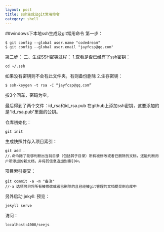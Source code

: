 ```yaml
---
layout: post
title: ssh生成及git常用命令
category: shell
---
```


##windows下本地ssh生成及git常用命令
第一步：

    $ git config --global user.name "codedream"
    $ git config --global user.email "jayfcsp@qq.com"
    
第二步：
二、生成SSH密钥过程：
1.查看是否已经有了ssh密钥：
    
    cd ~/.ssh
如果没有密钥则不会有此文件夹，有则备份删除
2.生存密钥：

    $ ssh-keygen -t rsa -C “jayfcsp@qq.com”
按3个回车，密码为空。

最后得到了两个文件：id_rsa和id_rsa.pub
在github上添加ssh密钥，这要添加的是“id_rsa.pub”里面的公钥。

仓库初始化：

    git init
生成快照并存入项目索引：

    git add .
    //.命令除了能够判断出当前目录（包括其子目录）所有被修改或者已删除的文档，还能判断用户所添加的新文档，并将其信息追加到索引中。
项目索引提交：

    git commit -a -m "备注"  
    //-a 选项可只将所有被修改或者已删除的且已经被git管理的文档提交倒仓库中

另外启动 jekyll:
预览：

    jekyll serve
访问：

    localhost:4000/seejs

